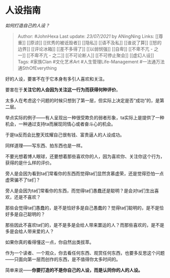 # 人设指南
*如何打造自己的人设？*

> Author: #JohnHexa
Last update: *23/07/2021* by ANingNing
Links: [[尊重]] [[原谅]] [[优秀的被诋毁者]] [[隐私]] [[语不及私]] [[谁说了算]] [[怒的边界]] [[评论冰箱]] [[差不多得了]] [[以弱悯强]] [[自卑]] [[不卑不亢 - 之一]] [[不卑不亢 - 之二]] [[不可论断人]] [[不可停止聚会]] [[虚幻人设]]
Tags:  #家族Clan #文化艺术Art #人生管理Life-Management #一法通万法通SthOfEverything 



好的人设，要害不在于它本身有多引人喜欢和关注。

要害在于**关注它的人会因为关注这一行为而获得何种评价**。

太多人在考虑这个问题的时候只想到了第一层，但实际上决定是否“成功”的，是第二层。

举点实际的例子——有人呈现出一种很受欺负的弱者形象，ta实际上是提供了一种机会，一种通过支持ta而展现同情心或者奋斗心的机会。

于是ta反而会比整天炫耀自己很有钱、富贵逼人的人设成功。

同样道理——写东西、拍东西也是一样。

不要光想着博人眼球，还要想着那些喜欢你的人，因为喜欢你、关注你这个行为，获得的是什么样的评价。

旁人是会因为看到ta们常看你的东西而觉得ta们显然贪慕虚荣，还是觉得恐怕一点虚荣骗不了ta们？

旁人是会因为ta们常看你的东西，而觉得ta们愚蠢还是聪明？是会对ta们生出喜欢，还是不喜欢？

那些会觉得ta们愚蠢的，是不是恰好多是自己愚蠢的？觉得ta们聪明的，是不是恰好多是自己聪明的？

那些因此不喜欢ta们的，是不是多是会给人带来噩运的人？而那些喜欢的，是不是多是会给人带来爱的人？

如果你真的看得懂这一点，你自然出类拔萃。

作为一个读者、一个观众，你去看任何东西、观赏任何东西，也要多反思这个问题——只面向第一层而创作的东西，是不值得你太多时间的。

  


简单来说——**你要打造的不是你自己的人设，而是认同你的人的人设。**



